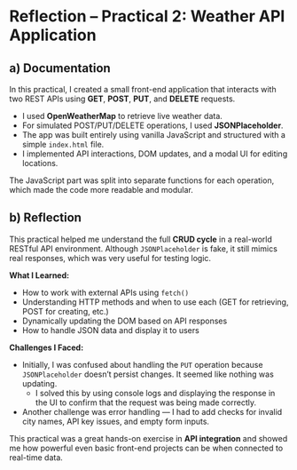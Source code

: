 # Reflection – Practical 2: Weather API Application

## a) Documentation

In this practical, I created a small front-end application that interacts with two REST APIs using **GET**, **POST**, **PUT**, and **DELETE** requests.

- I used **OpenWeatherMap** to retrieve live weather data.
- For simulated POST/PUT/DELETE operations, I used **JSONPlaceholder**.
- The app was built entirely using vanilla JavaScript and structured with a simple `index.html` file.
- I implemented API interactions, DOM updates, and a modal UI for editing locations.

The JavaScript part was split into separate functions for each operation, which made the code more readable and modular.

## b) Reflection

This practical helped me understand the full **CRUD cycle** in a real-world RESTful API environment. Although `JSONPlaceholder` is fake, it still mimics real responses, which was very useful for testing logic.

**What I Learned:**
- How to work with external APIs using `fetch()`
- Understanding HTTP methods and when to use each (GET for retrieving, POST for creating, etc.)
- Dynamically updating the DOM based on API responses
- How to handle JSON data and display it to users

**Challenges I Faced:**
- Initially, I was confused about handling the `PUT` operation because `JSONPlaceholder` doesn’t persist changes. It seemed like nothing was updating.
  - I solved this by using console logs and displaying the response in the UI to confirm that the request was being made correctly.
- Another challenge was error handling — I had to add checks for invalid city names, API key issues, and empty form inputs.

This practical was a great hands-on exercise in **API integration** and showed me how powerful even basic front-end projects can be when connected to real-time data.

